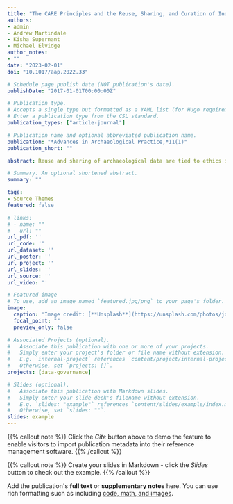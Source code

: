 ```yaml
---
title: "The CARE Principles and the Reuse, Sharing, and Curation of Indigenous Data in Canadian Archaeology"
authors:
- admin
- Andrew Martindale
- Kisha Supernant
- Michael Elvidge
author_notes:
- ""
date: "2023-02-01"
doi: "10.1017/aap.2022.33"

# Schedule page publish date (NOT publication's date).
publishDate: "2017-01-01T00:00:00Z"

# Publication type.
# Accepts a single type but formatted as a YAML list (for Hugo requirements).
# Enter a publication type from the CSL standard.
publication_types: ["article-journal"]

# Publication name and optional abbreviated publication name.
publication: "*Advances in Archaeological Practice,*11(1)"
publication_short: ""

abstract: Reuse and sharing of archaeological data are tied to ethics in data practice, research design, and the rights of Indigenous peoples in decision-making about their heritage. In this article, the authors discuss how the CARE (Collective benefit, Authority to control, Responsibility, and Ethics) principles and Indigenous data governance create intellectual space for archaeological research. We show how archaeologists can use this framework to highlight hidden costs and labor associated with the “data ecosystem,” which are often borne by Indigenous nations and communities. The CARE framework gives voice to Indigenous peoples’ concerns around data sharing, curation, and reuse; ways we can redress these issues; and strategies that facilitate Indigenous nations and communities in deriving collective benefitfrom research. In archaeology, these efforts include greater work on heritage legislation and policy, repositioning Indigenous peoples as active stewards of their data, and building capacity in digital methods and ethical data practice. Each Indigenous nation and community has its own interests, values, and protocols, and we suggest paths to bring data practice into alignment with the CARE framework.

# Summary. An optional shortened abstract.
summary: ""

tags:
- Source Themes
featured: false

# links:
# - name: ""
#   url: ""
url_pdf: ''
url_code: ''
url_dataset: ''
url_poster: ''
url_project: ''
url_slides: ''
url_source: ''
url_video: ''

# Featured image
# To use, add an image named `featured.jpg/png` to your page's folder. 
image:
  caption: 'Image credit: [**Unsplash**](https://unsplash.com/photos/jdD8gXaTZsc)'
  focal_point: ""
  preview_only: false

# Associated Projects (optional).
#   Associate this publication with one or more of your projects.
#   Simply enter your project's folder or file name without extension.
#   E.g. `internal-project` references `content/project/internal-project/index.md`.
#   Otherwise, set `projects: []`.
projects: [data-governance]

# Slides (optional).
#   Associate this publication with Markdown slides.
#   Simply enter your slide deck's filename without extension.
#   E.g. `slides: "example"` references `content/slides/example/index.md`.
#   Otherwise, set `slides: ""`.
slides: example
---
```


{{% callout note %}}
Click the *Cite* button above to demo the feature to enable visitors to import publication metadata into their reference management software.
{{% /callout %}}

{{% callout note %}}
Create your slides in Markdown - click the *Slides* button to check out the example.
{{% /callout %}}

Add the publication's **full text** or **supplementary notes** here. You can use rich formatting such as including [code, math, and images](https://docs.hugoblox.com/content/writing-markdown-latex/).
